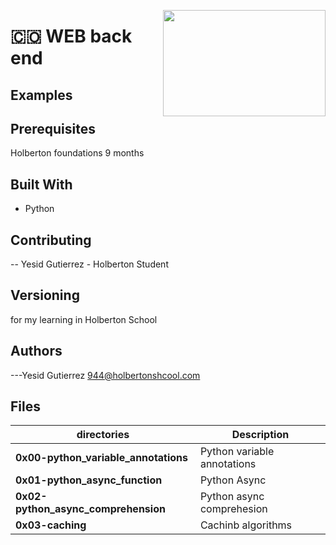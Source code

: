 <p>
<img width="260" height="170" src="https://davidjohncoleman.com/wp-djc/wp-content/uploads/2017/06/HBTN-Borderless-CMYK-Logo-Vertical-Color-Black@1200ppi-300x236.png" align="right" >
</p>





# :colombia: WEB back end                                                              
## Examples
## Prerequisites
Holberton foundations 9 months
## Built With
- Python
## Contributing
-- Yesid Gutierrez - Holberton Student                                          
## Versioning
for my learning in Holberton School
## Authors
---Yesid Gutierrez  944@holbertonshcool.com                                    
                                                                               
## Files

|             directories               |             Description                  |
|--------------------------------| ---------------------------------------- |
|**0x00-python_variable_annotations**| Python variable annotations  |
|**0x01-python_async_function**| Python  Async  |
|**0x02-python_async_comprehension**| Python async comprehesion |
|**0x03-caching**| Cachinb algorithms |